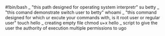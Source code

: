 #!bin/bash _ "this path designed for operating system interpretr"
su betty _ "this comand demonstrate switch user to betty"
whoami _ "this command designed for which ur excute your commands with, is it root user or regular user"
touch hello _ creating empty file
chmod u+x hello _ script to give the user the authority of execution
multiple permissions to ugo 
